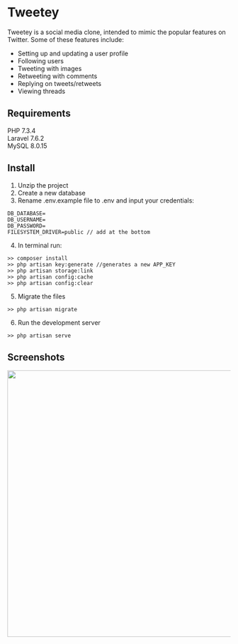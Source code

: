 # Tweetey

Tweetey is a social media clone, intended to mimic the popular features on Twitter. Some of these features include:

- Setting up and updating a user profile
- Following users
- Tweeting with images
- Retweeting with comments
- Replying on tweets/retweets
- Viewing threads

## Requirements

PHP 7.3.4  
Laravel 7.6.2  
MySQL 8.0.15  

## Install

1. Unzip the project
2. Create a new database
3. Rename .env.example file to .env and input your credentials:
```
DB_DATABASE=  
DB_USERNAME=  
DB_PASSWORD=  
FILESYSTEM_DRIVER=public // add at the bottom
```

4. In terminal run: 
```
>> composer install  
>> php artisan key:generate //generates a new APP_KEY  
>> php artisan storage:link  
>> php artisan config:cache  
>> php artisan config:clear
```

5. Migrate the files   
 ```
>> php artisan migrate
 ```

6. Run the development server
```
>> php artisan serve
```

## Screenshots

<img src="https://i.imgur.com/ub4ykQe.png" style="height:600px;width:600px;object-fit:cover">